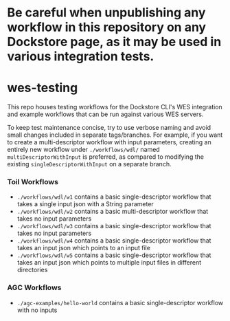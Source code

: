 # Be careful when unpublishing any workflow in this repository on any Dockstore page, as it may be used in various integration tests.

# wes-testing
This repo houses testing workflows for the Dockstore CLI's WES integration and example workflows that can be run against various WES servers.

To keep test maintenance concise, try to use verbose naming and avoid small changes included in separate tags/branches. For example, if you want to create a multi-descriptor workflow with input parameters, creating an entirely new workflow under `./workflows/wdl/` named `multiDescriptorWithInput` is preferred, as compared to modifying the existing `singleDescriptorWithInput` on a separate branch.

### Toil Workflows

- `./workflows/wdl/w1` contains a basic single-descriptor workflow that takes a single input json with a String parameter
- `./workflows/wdl/w2` contains a basic multi-descriptor workflow that takes no input parameters
- `./workflows/wdl/w3` contains a basic single-descriptor workflow that takes no input parameters
- `./workflows/wdl/w4` contains a basic single-descriptor workflow that takes an input json which points to an input file
- `./workflows/wdl/w5` contains a basic single-descriptor workflow that takes an input json which points to multiple input files in different directories

### AGC Workflows
- `./agc-examples/hello-world` contains a basic single-descriptor workflow with no inputs
